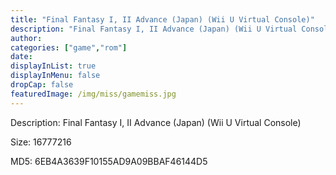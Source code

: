 ```yaml
---
title: "Final Fantasy I, II Advance (Japan) (Wii U Virtual Console)"
description: "Final Fantasy I, II Advance (Japan) (Wii U Virtual Console)"
author: 
categories: ["game","rom"]
date: 
displayInList: true
displayInMenu: false
dropCap: false
featuredImage: /img/miss/gamemiss.jpg
---
```


Description: Final Fantasy I, II Advance (Japan) (Wii U Virtual Console)

Size: 16777216

MD5: 6EB4A3639F10155AD9A09BBAF46144D5

